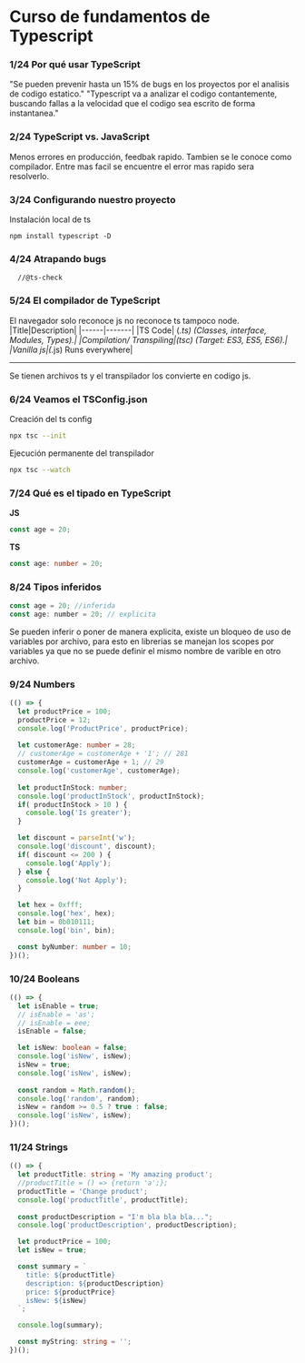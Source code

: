 # Curso de fundamentos de Typescript
### __1/24 Por qué usar TypeScript__
"Se pueden prevenir hasta un 15% de bugs en los proyectos por el analisis de codigo estatico."
"Typescript va a analizar el codigo contantemente, buscando fallas a la velocidad que el codigo sea escrito de forma instantanea."

### __2/24 TypeScript vs. JavaScript__
Menos errores en producción, feedbak rapido.
Tambien se le conoce como compilador.
Entre mas facil se encuentre el error mas rapido sera resolverlo.

### __3/24 Configurando nuestro proyecto__
Instalación local de ts
```
npm install typescript -D
```


### __4/24 Atrapando bugs__
```
  //@ts-check
```
### __5/24 El compilador de TypeScript__
El navegador solo reconoce js no reconoce ts tampoco node.
|Title|Description|
|------|-------|
|TS Code| (*.ts) (Classes, interface, Modules, Types).|
|Compilation/ Transpiling|(tsc) (Target: ES3, ES5, ES6).|
|Vanilla js|(*.js) Runs everywhere|

---

Se tienen archivos ts y el transpilador los convierte en codigo js.


### __6/24 Veamos el TSConfig.json__

Creación del ts config
```bash
npx tsc --init
```

Ejecución permanente del transpilador
```bash
npx tsc --watch
```

### __7/24 Qué es el tipado en TypeScript__
__JS__
```Javascript
const age = 20;
```

__TS__
```Typescript
const age: number = 20;
```

### __8/24 Tipos inferidos__
```Javascript
const age = 20; //inferida
const age: number = 20; // explicita
```

Se pueden inferir o poner de manera explicita, existe un bloqueo de uso de variables por archivo, para esto en librerias se manejan los scopes por variables ya que no se puede definir el mismo nombre de varible en otro archivo.


### __9/24 Numbers__
```typescript
(() => {
  let productPrice = 100;
  productPrice = 12;
  console.log('ProductPrice', productPrice);
  
  let customerAge: number = 28;
  // customerAge = customerAge + '1'; // 281
  customerAge = customerAge + 1; // 29  
  console.log('customerAge', customerAge);
  
  let productInStock: number;
  console.log('productInStock', productInStock);
  if( productInStock > 10 ) {
    console.log('Is greater');    
  }

  let discount = parseInt('w');
  console.log('discount', discount);  
  if( discount <= 200 ) {
    console.log('Apply');    
  } else {
    console.log('Not Apply');
  }

  let hex = 0xfff;
  console.log('hex', hex);
  let bin = 0b010111;
  console.log('bin', bin);

  const byNumber: number = 10;
})();
```

### __10/24 Booleans__

```typescript
(() => {
  let isEnable = true;
  // isEnable = 'as';
  // isEnable = eee;
  isEnable = false;

  let isNew: boolean = false;
  console.log('isNew', isNew);
  isNew = true;
  console.log('isNew', isNew);
  
  const random = Math.random();
  console.log('random', random);  
  isNew = random >= 0.5 ? true : false;
  console.log('isNew', isNew);
})();
```

### __11/24 Strings__
```typescript
(() => {
  let productTitle: string = 'My amazing product';
  //productTitle = () => {return 'a';};
  productTitle = 'Change product';
  console.log('productTitle', productTitle);
  
  const productDescription = "I'm bla bla bla...";
  console.log('productDescription', productDescription);

  let productPrice = 100;
  let isNew = true;

  const summary = `
    title: ${productTitle}
    description: ${productDescription}
    price: ${productPrice}
    isNew: ${isNew}
  `;

  console.log(summary);

  const myString: string = '';
})();

```
